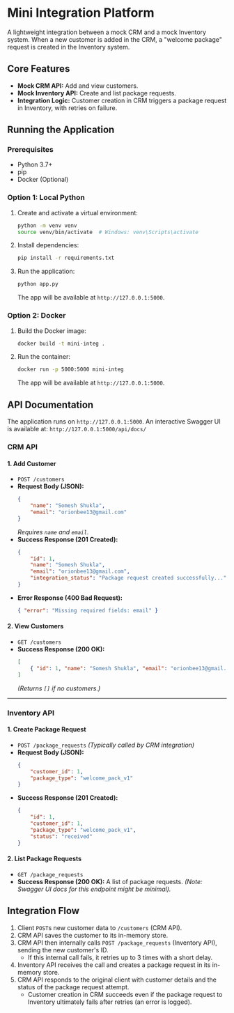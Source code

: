 # Mini Integration Platform

A lightweight integration between a mock CRM and a mock Inventory system. When a new customer is added in the CRM, a "welcome package" request is created in the Inventory system.

## Core Features

*   **Mock CRM API:** Add and view customers.
*   **Mock Inventory API:** Create and list package requests.
*   **Integration Logic:** Customer creation in CRM triggers a package request in Inventory, with retries on failure.

## Running the Application

### Prerequisites
*   Python 3.7+
*   pip
*   Docker (Optional)

### Option 1: Local Python
1.  Create and activate a virtual environment:
    ```bash
    python -m venv venv
    source venv/bin/activate  # Windows: venv\Scripts\activate
    ```
2.  Install dependencies:
    ```bash
    pip install -r requirements.txt
    ```
3.  Run the application:
    ```bash
    python app.py
    ```
    The app will be available at `http://127.0.0.1:5000`.

### Option 2: Docker
1.  Build the Docker image:
    ```bash
    docker build -t mini-integ .
    ```
2.  Run the container:
    ```bash
    docker run -p 5000:5000 mini-integ
    ```
    The app will be available at `http://127.0.0.1:5000`.

## API Documentation

The application runs on `http://127.0.0.1:5000`.
An interactive Swagger UI is available at: `http://127.0.0.1:5000/api/docs/`

### CRM API

#### 1. Add Customer
*   `POST /customers`
*   **Request Body (JSON):**
    ```json
    {
        "name": "Somesh Shukla",
        "email": "orionbee13@gmail.com"
    }
    ```
    *Requires `name` and `email`.*
*   **Success Response (201 Created):**
    ```json
    {
        "id": 1,
        "name": "Somesh Shukla",
        "email": "orionbee13@gmail.com",
        "integration_status": "Package request created successfully..." // Or failure message
    }
    ```
*   **Error Response (400 Bad Request):**
    ```json
    { "error": "Missing required fields: email" }
    ```

#### 2. View Customers
*   `GET /customers`
*   **Success Response (200 OK):**
    ```json
    [
        { "id": 1, "name": "Somesh Shukla", "email": "orionbee13@gmail.com" }
    ]
    ```
    *(Returns `[]` if no customers.)*

---

### Inventory API

#### 1. Create Package Request
*   `POST /package_requests`
    *(Typically called by CRM integration)*
*   **Request Body (JSON):**
    ```json
    {
        "customer_id": 1,
        "package_type": "welcome_pack_v1"
    }
    ```
*   **Success Response (201 Created):**
    ```json
    {
        "id": 1,
        "customer_id": 1,
        "package_type": "welcome_pack_v1",
        "status": "received"
    }
    ```

#### 2. List Package Requests
*   `GET /package_requests`
*   **Success Response (200 OK):** A list of package requests. *(Note: Swagger UI docs for this endpoint might be minimal).*

## Integration Flow
1.  Client `POST`s new customer data to `/customers` (CRM API).
2.  CRM API saves the customer to its in-memory store.
3.  CRM API then internally calls `POST /package_requests` (Inventory API), sending the new customer's ID.
    *   If this internal call fails, it retries up to 3 times with a short delay.
4.  Inventory API receives the call and creates a package request in its in-memory store.
5.  CRM API responds to the original client with customer details and the status of the package request attempt.
    *   Customer creation in CRM succeeds even if the package request to Inventory ultimately fails after retries (an error is logged).

